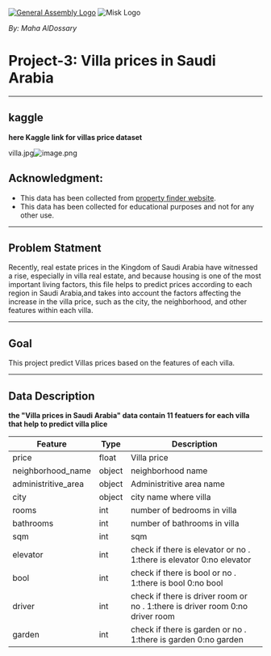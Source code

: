 [![General Assembly Logo](https://camo.githubusercontent.com/1a91b05b8f4d44b5bbfb83abac2b0996d8e26c92/687474703a2f2f692e696d6775722e636f6d2f6b6538555354712e706e67)](https://generalassemb.ly/education/web-development-immersive)
![Misk Logo](https://i.ibb.co/KmXhJbm/Webp-net-resizeimage-1.png)

_By: Maha AlDossary_

# Project-3: Villa prices in Saudi Arabia

---
## kaggle
**here Kaggle link for villas price dataset**


villa.jpg![image.png](attachment:image.png)

## Acknowledgment:
- This data has been collected from  [property finder website]('https://www.propertyfinder.sa/').
- This data has been collected for educational purposes and not for any other use.

---
## Problem Statment
Recently, real estate prices in the Kingdom of Saudi Arabia have witnessed a rise, especially in villa real estate, and because housing is one of the most important living factors, this file helps to predict prices according to each region in Saudi Arabia,and  takes into account the factors affecting the increase in the villa price, such as the city, the neighborhood, and other features within each villa.

---


## Goal

This project predict Villas prices based on the features of each villa.


---

## Data Description
**the "Villa prices in Saudi Arabia" data contain 11 featuers for each villa that help to predict villa plice**


|Feature|Type|Description|
|----|----|----|
|price|float|Villa price|
|neighborhood_name|object|neighborhood name |
|administritive_area|object|Administritive area name|
|city|object|city name where villa|
|rooms	| int       |number of bedrooms in villa	|
|bathrooms	|int|number of bathrooms in villa	|
|sqm|int| sqm	|villa square meter|			
|elevator|int|check if there is elevator or no . 1:there is elevator 0:no elevator |
|bool|int|check if there is bool or no . 1:there is bool 0:no bool |
|driver|int|check if there is driver room or no . 1:there is driver room 0:no driver room|
|garden|int|check if there is garden or no . 1:there is garden 0:no garden |



